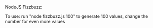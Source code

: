 NodeJS Fizzbuzz:

To use: run "node fizzbuzz.js 100" to generate 100 values, change the number for even more values

